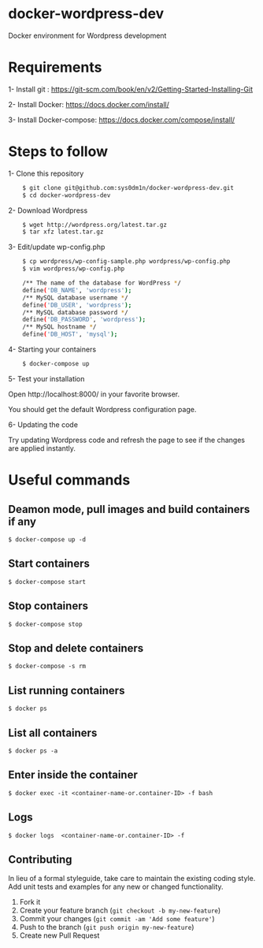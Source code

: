# docker-wordpress-dev
Docker environment for Wordpress development

# Requirements

1- Install git : https://git-scm.com/book/en/v2/Getting-Started-Installing-Git

2- Install Docker: https://docs.docker.com/install/

3- Install Docker-compose: https://docs.docker.com/compose/install/

# Steps to follow

1- Clone this repository

```bash
    $ git clone git@github.com:sys0dm1n/docker-wordpress-dev.git
    $ cd docker-wordpress-dev
```

2- Download Wordpress

```bash
    $ wget http://wordpress.org/latest.tar.gz
    $ tar xfz latest.tar.gz
```

3- Edit/update wp-config.php

```bash
    $ cp wordpress/wp-config-sample.php wordpress/wp-config.php
    $ vim wordpress/wp-config.php
```

```bash
    /** The name of the database for WordPress */
    define('DB_NAME', 'wordpress');
    /** MySQL database username */
    define('DB_USER', 'wordpress');
    /** MySQL database password */
    define('DB_PASSWORD', 'wordpress');
    /** MySQL hostname */
    define('DB_HOST', 'mysql');
```

4- Starting your containers

```bash
    $ docker-compose up
```

5- Test your installation

Open http://localhost:8000/ in your favorite browser.

You should get the default Wordpress configuration page.

6- Updating the code

Try updating Wordpress code and refresh the page to see if the changes are applied instantly.

# Useful commands

## Deamon mode, pull images and build containers if any

    $ docker-compose up -d

##  Start containers

    $ docker-compose start

## Stop containers

    $ docker-compose stop

## Stop and delete containers

    $ docker-compose -s rm

## List running containers

    $ docker ps 

## List all containers

    $ docker ps -a

## Enter inside the container

    $ docker exec -it <container-name-or.container-ID> -f bash

## Logs

    $ docker logs  <container-name-or.container-ID> -f

## Contributing
In lieu of a formal styleguide, take care to maintain the existing coding style. Add unit tests and examples for any new or changed functionality.

1. Fork it
2. Create your feature branch (`git checkout -b my-new-feature`)
3. Commit your changes (`git commit -am 'Add some feature'`)
4. Push to the branch (`git push origin my-new-feature`)
5. Create new Pull Request
